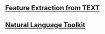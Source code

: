 ## [Feature Extraction from TEXT](FeatureExtraction_from_TEXT.md)
## [Natural Language Toolkit](NaturalLanguageToolkit.md)
